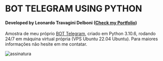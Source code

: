 # BOT TELEGRAM USING PYTHON
#### Developed by Leonardo Travagini Delboni ([Check my Portfolio](https://www.leonardodelboni.com.br))

Amostra de meu próprio [BOT Telegram](https://t.me/leonardo_delboni_bot), criado em Python 3.10.6,  rodando 24/7 em máquina virtual própria (VPS Ubuntu 22.04 Ubuntu). Para maiores informações não hesite em me contatar.

![assinatura](https://github.com/leonardo-travagini-delboni/bot_telegram/assets/117366613/c7ba3556-6420-484f-9c26-e1ab1f49354d)
